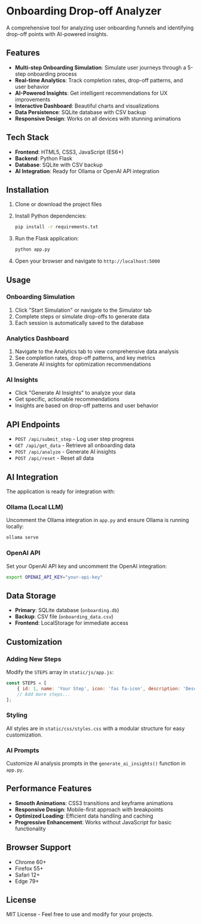 # Onboarding Drop-off Analyzer

A comprehensive tool for analyzing user onboarding funnels and identifying drop-off points with AI-powered insights.

## Features

- **Multi-step Onboarding Simulation**: Simulate user journeys through a 5-step onboarding process
- **Real-time Analytics**: Track completion rates, drop-off patterns, and user behavior
- **AI-Powered Insights**: Get intelligent recommendations for UX improvements
- **Interactive Dashboard**: Beautiful charts and visualizations
- **Data Persistence**: SQLite database with CSV backup
- **Responsive Design**: Works on all devices with stunning animations

## Tech Stack

- **Frontend**: HTML5, CSS3, JavaScript (ES6+)
- **Backend**: Python Flask
- **Database**: SQLite with CSV backup
- **AI Integration**: Ready for Ollama or OpenAI API integration

## Installation

1. Clone or download the project files
2. Install Python dependencies:
   ```bash
   pip install -r requirements.txt
   ```

3. Run the Flask application:
   ```bash
   python app.py
   ```

4. Open your browser and navigate to `http://localhost:5000`

## Usage

### Onboarding Simulation
1. Click "Start Simulation" or navigate to the Simulator tab
2. Complete steps or simulate drop-offs to generate data
3. Each session is automatically saved to the database

### Analytics Dashboard
1. Navigate to the Analytics tab to view comprehensive data analysis
2. See completion rates, drop-off patterns, and key metrics
3. Generate AI insights for optimization recommendations

### AI Insights
- Click "Generate AI Insights" to analyze your data
- Get specific, actionable recommendations
- Insights are based on drop-off patterns and user behavior

## API Endpoints

- `POST /api/submit_step` - Log user step progress
- `GET /api/get_data` - Retrieve all onboarding data
- `POST /api/analyze` - Generate AI insights
- `POST /api/reset` - Reset all data

## AI Integration

The application is ready for integration with:

### Ollama (Local LLM)
Uncomment the Ollama integration in `app.py` and ensure Ollama is running locally:
```bash
ollama serve
```

### OpenAI API
Set your OpenAI API key and uncomment the OpenAI integration:
```bash
export OPENAI_API_KEY="your-api-key"
```

## Data Storage

- **Primary**: SQLite database (`onboarding.db`)
- **Backup**: CSV file (`onboarding_data.csv`)
- **Frontend**: LocalStorage for immediate access

## Customization

### Adding New Steps
Modify the `STEPS` array in `static/js/app.js`:
```javascript
const STEPS = [
    { id: 1, name: 'Your Step', icon: 'fas fa-icon', description: 'Description' },
    // Add more steps...
];
```

### Styling
All styles are in `static/css/styles.css` with a modular structure for easy customization.

### AI Prompts
Customize AI analysis prompts in the `generate_ai_insights()` function in `app.py`.

## Performance Features

- **Smooth Animations**: CSS3 transitions and keyframe animations
- **Responsive Design**: Mobile-first approach with breakpoints
- **Optimized Loading**: Efficient data handling and caching
- **Progressive Enhancement**: Works without JavaScript for basic functionality

## Browser Support

- Chrome 60+
- Firefox 55+
- Safari 12+
- Edge 79+

## License

MIT License - Feel free to use and modify for your projects.